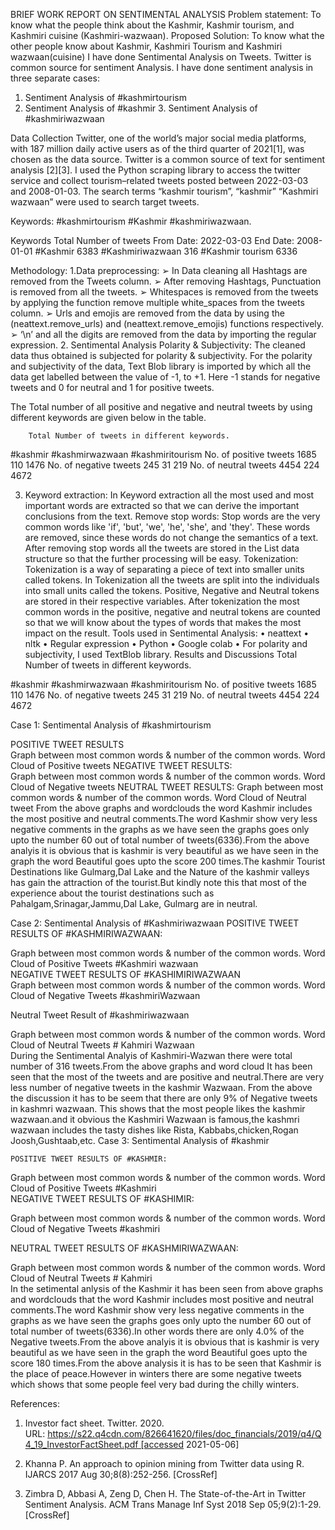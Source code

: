 ﻿
BRIEF WORK REPORT ON SENTIMENTAL ANALYSIS
Problem statement: To know what the people think about the Kashmir, Kashmir tourism, and
Kashmiri cuisine (Kashmiri-wazwaan). 
Proposed Solution: To know what the other people know about Kashmir, Kashmiri Tourism and Kashmiri wazwaan(cuisine) I have done Sentimental Analysis on Tweets. Twitter is common source for sentiment Analysis.
I have done sentiment analysis in three separate cases:
1. Sentiment Analysis of #kashmirtourism
2. Sentiment Analysis of #kashmir
      3.   Sentiment Analysis of #kashmiriwazwaan

Data Collection
Twitter, one of the world’s major social media platforms, with 187 million daily active users as of the third quarter of 2021[1], was chosen as the data source. Twitter is a common source of text for sentiment analysis [2][3]. I used the Python scraping library to access the twitter service and collect tourism–related tweets posted between 2022-03-03 and 2008-01-03. The search terms “kashmir tourism”, “kashmir” “Kashmiri wazwaan” were used to search target tweets.

Keywords:  #kashmirtourism     #Kashmir     #kashmiriwazwaan.

KeywordsTotal Number of tweetsFrom Date: 2022-03-03
End Date:   2008-01-01#Kashmir  6383#Kashmiriwazwaan  316#Kashmir tourism 6336
Methodology:
1.Data preprocessing: 
➢ In Data cleaning all Hashtags are removed from the Tweets column.
➢ After removing Hashtags, Punctuation is removed from all the tweets.
➢ Whitespaces is removed from the tweets by applying the function remove multiple white_spaces from the tweets column.
➢ Urls and emojis are removed from the data by using the (neattext.remove_urls)  and (neattext.remove_emojis) functions respectively.
➢ ‘\\n’ and all the digits are removed from the data by importing the regular expression.
2.  Sentimental Analysis 
 Polarity & Subjectivity: The cleaned data thus obtained is subjected for polarity & subjectivity. For the polarity and subjectivity of the data, Text Blob library is imported by which all the data get labelled between the value of -1, to +1. Here -1 stands for negative tweets and 0 for neutral and 1 for positive tweets.

The Total number of all positive and negative and neutral tweets by using different          keywords are given below in the table.

        Total Number of tweets in different keywords.
#kashmir#kashmirwazwaan#kashmiritourismNo. of positive tweets16851101476No. of negative tweets24531219No. of neutral tweets44542244672

3. Keyword extraction: In Keyword extraction all the most used and most important words are extracted so that we can derive the important conclusions from the text.
    Remove stop words: Stop words are the very common words like 'if', 'but', 'we', 'he', 'she', and 'they'.        These words are removed, since these words do not change the semantics of a text. After removing stop words all the tweets are stored in the List data structure so that the further processing will be easy.
    Tokenization: Tokenization is a way of separating a piece of text into smaller units called tokens. In Tokenization all the tweets are split into the individuals into small units called the tokens. Positive, Negative and Neutral tokens are stored in their respective variables.
            After tokenization the most common words in the positive, negative and neutral tokens are counted so that we will know about the types of words that makes the most impact on the result.
Tools used in Sentimental Analysis:
• neattext
• nltk
• Regular expression
• Python 
• Google colab
• For polarity and subjectivity, I used TextBlob library.
Results and Discussions
Total Number of tweets in different keywords.
#kashmir#kashmirwazwaan#kashmiritourismNo. of positive tweets16851101476No. of negative tweets24531219No. of neutral tweets44542244672 
Case 1: Sentimental Analysis of #kashmirtourism

POSITIVE TWEET RESULTS                                                   
Graph between most common words & number of the common words.                                  Word Cloud of Positive tweets
NEGATIVE TWEET RESULTS:    
        Graph between most common words & number of the common words.                               Word Cloud of Negative tweets
NEUTRAL TWEET RESULTS:
Graph between most common words & number of the common words.                                       Word Cloud of Neutral tweet
From the above graphs and wordclouds the word Kashmir includes the most positive and neutral comments.The word Kashmir show very less negative comments in the graphs as we have seen the graphs goes only upto the number 60 out of total number of tweets(6336).From the above analyis it is obvious that is kashmir is very beautiful as we have seen in the graph the word Beautiful goes upto the score 200 times.The kashmir Tourist Destinations like Gulmarg,Dal Lake and the Nature of the kashmir valleys has gain the attraction of the tourist.But kindly note this that  most of the experience about the tourist destinations such as Pahalgam,Srinagar,Jammu,Dal Lake, Gulmarg are in neutral.

Case 2: Sentimental Analysis of #Kashmiriwazwaan
POSITIVE TWEET RESULTS OF #KASHMIRIWAZWAAN:
        
Graph between most common words & number of the common words.                              Word Cloud of Positive Tweets #Kashmiri wazwaan                         
NEGATIVE TWEET RESULTS OF #KASHIMIRIWAZWAAN           
    Graph between most common words & number of the common words.                           Word Cloud of Negative Tweets #kashmiriWazwaan 

 Neutral Tweet Result of  #kashmiriwazwaan
     
Graph between most common words & number of the common words.                     Word Cloud of Neutral Tweets # Kahmiri Wazwaan                 
During the Sentimental Analyis of Kashmiri-Wazwan there were total number of 316 tweets.From the above graphs and word cloud It has been seen that the most of the tweets and are positive and neutral.There are very less number of negative tweets in the kashmir Wazwaan. From the above the discussion it has to be seem that there are only 9% of Negative tweets in kashmri wazwaan. This shows that the most people likes the kashmir wazwaan.and it obvious the Kashmiri Wazwaan is famous,the kashmri wazwaan includes the tasty dishes like Rista, Kabbabs,chicken,Rogan Joosh,Gushtaab,etc.
Case 3: Sentimental Analysis of #kashmir

    POSITIVE TWEET RESULTS OF #KASHMIR:
        
Graph between most common words & number of the common words.                          Word Cloud of Positive Tweets #Kashmiri                         
NEGATIVE TWEET RESULTS OF #KASHIMIR:
      
Graph between most common words & number of the common words.                           Word Cloud of Negative Tweets #kashmiri 

NEUTRAL TWEET RESULTS OF #KASHMIRIWAZWAAN:
 
Graph between most common words & number of the common words.                        Word Cloud of Neutral Tweets # Kahmiri                 
In the setimental anlysis of the Kashmir it has been seen from above graphs and wordclouds that the word Kashmir includes most positive and neutral comments.The word Kashmir show very less negative comments in the graphs as we have seen the graphs goes only upto the number 60 out of total number of tweets(6336).In other words there are only 4.0% of the Negative tweets.From the above analyis it is obvious that is kashmir is very beautiful as we have seen in the graph the word Beautiful goes upto the score 180 times.From the above analysis it is has to be seen that Kashmir is the place of peace.However in winters there are some negative tweets which shows that some people feel very bad during the chilly winters.


References:
1. Investor fact sheet. Twitter. 2020.   URL: https://s22.q4cdn.com/826641620/files/doc_financials/2019/q4/Q4_19_InvestorFactSheet.pdf [accessed 2021-05-06]
2.  Khanna P. An approach to opinion mining from Twitter data using R. IJARCS 2017 Aug 30;8(8):252-256. [CrossRef]

3. Zimbra D, Abbasi A, Zeng D, Chen H. The State-of-the-Art in Twitter Sentiment Analysis. ACM Trans Manage Inf Syst 2018 Sep 05;9(2):1-29. [CrossRef]

















